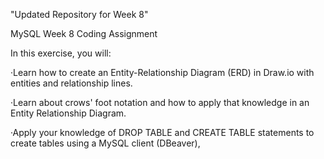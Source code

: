 "Updated Repository for Week 8" 

MySQL Week 8 Coding Assignment

In this exercise, you will:

·Learn how to create an Entity-Relationship Diagram (ERD) in Draw.io with entities and relationship lines.

·Learn about crows' foot notation and how to apply that knowledge in an Entity Relationship Diagram.

·Apply your knowledge of DROP TABLE and CREATE TABLE statements to create tables using a MySQL client (DBeaver),


